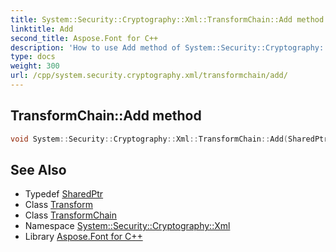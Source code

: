 ```yaml
---
title: System::Security::Cryptography::Xml::TransformChain::Add method
linktitle: Add
second_title: Aspose.Font for C++
description: 'How to use Add method of System::Security::Cryptography::Xml::TransformChain class in C++.'
type: docs
weight: 300
url: /cpp/system.security.cryptography.xml/transformchain/add/
---
```

## TransformChain::Add method




```cpp
void System::Security::Cryptography::Xml::TransformChain::Add(SharedPtr<Transform> transform)
```

## See Also

* Typedef [SharedPtr](../../../system/sharedptr/)
* Class [Transform](../../transform/)
* Class [TransformChain](../)
* Namespace [System::Security::Cryptography::Xml](../../)
* Library [Aspose.Font for C++](../../../)
